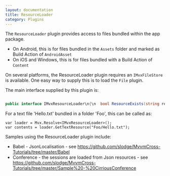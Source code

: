 ```yaml
---
layout: documentation
title: ResourceLoader
category: Plugins
---
```

The `ResourceLoader` plugin provides access to files bundled within the app package.

- On Android, this is for files bundled in the `Assets` folder and marked as Build Action of `AndroidAsset`
- On iOS and Windows, this is for files bundled with a Build Action of `Content` 

On several platforms, the ResourceLoader plugin requires an `IMvxFileStore` is available. One easy way to supply this is to load the `File` plugin.

The main interface supplied by this plugin is:
```c# 

public interface IMvxResourceLoader\n{\n  bool ResourceExists(string resourcePath);\n  string GetTextResource(string resourcePath);\n  void GetResourceStream(string resourcePath, Action<Stream> streamAction);\n}",
```
For a text file 'Hello.txt' bundled in a folder 'Foo', this can be called as:    

    var loader = Mvx.Resolve<IMvxResourceLoader>();
    var contents = loader.GetTextResource("Foo/Hello.txt");

Samples using the ResourceLoader plugin include:

- Babel - JsonLocalisation - see https://github.com/slodge/MvvmCross-Tutorials/tree/master/Babel
- Conference - the sessions are loaded from Json resources - see https://github.com/slodge/MvvmCross-Tutorials/tree/master/Sample%20-%20CirriousConference